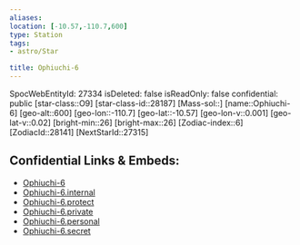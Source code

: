 ```yaml
---
aliases: 
location: [-10.57,-110.7,600]
type: Station
tags:
- astro/Star

title: Ophiuchi-6
---
```

SpocWebEntityId: 27334
isDeleted: false
isReadOnly: false
confidential: public
[star-class::O9]
[star-class-id::28187]
[Mass-sol::]
[name::Ophiuchi-6]
[geo-alt::600]
[geo-lon::-110.7]
[geo-lat::-10.57]
[geo-lon-v::0.001]
[geo-lat-v::0.02]
[bright-min::26]
[bright-max::26]
[Zodiac-index::6]
[ZodiacId::28141]
[NextStarId::27315]



## Confidential Links & Embeds: 
- [Ophiuchi-6](../../../_public/astro/Star/Ophiuchi-6.md) 
- [Ophiuchi-6.internal](../../../_internal/astro/Star/Ophiuchi-6.internal.md) 
- [Ophiuchi-6.protect](../../../_protect/astro/Star/Ophiuchi-6.protect.md) 
- [Ophiuchi-6.private](../../../_private/astro/Star/Ophiuchi-6.private.md) 
- [Ophiuchi-6.personal](../../../_personal/astro/Star/Ophiuchi-6.personal.md) 
- [Ophiuchi-6.secret](../../../_secret/astro/Star/Ophiuchi-6.secret.md) 
